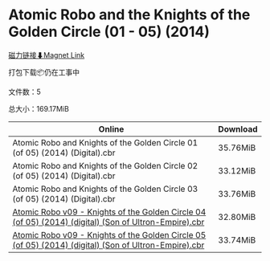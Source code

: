 # Atomic Robo and the Knights of the Golden Circle (01 - 05) (2014)

[磁力链接⬇Magnet Link](magnet:?xt=urn:btih:973e784b520ff1db9808ff295751e62880241eed&dn=Atomic%20Robo%20and%20the%20Knights%20of%20the%20Golden%20Circle%20%2801%20-%2005%29%20%282014%29)

打包下载📦仍在工事中

文件数：5

总大小：169.17MiB

Online | Download
--- | ---
Atomic Robo and Knights of the Golden Circle 01 (of 05) (2014) (Digital).cbr | 35.76MiB
Atomic Robo and Knights of the Golden Circle 02 (of 05) (2014) (Digital).cbr | 33.12MiB
Atomic Robo and Knights of the Golden Circle 03 (of 05) (2014) (Digital).cbr | 33.76MiB
[Atomic Robo v09 - Knights of the Golden Circle 04 (of 05) (2014) (digital) (Son of Ultron-Empire).cbr](https://github.com/alicewish/markdown/blob/master/comic/Atomic-Robo-v09-Knights-of-Golden-Circle-04-of-05-2014-digital-Son-of-Ultron-Empire-cbr.md) | 32.80MiB
[Atomic Robo v09 - Knights of the Golden Circle 05 (of 05) (2014) (digital) (Son of Ultron-Empire).cbr](https://github.com/alicewish/markdown/blob/master/comic/Atomic-Robo-v09-Knights-of-Golden-Circle-05-of-05-2014-digital-Son-of-Ultron-Empire-cbr.md) | 33.74MiB